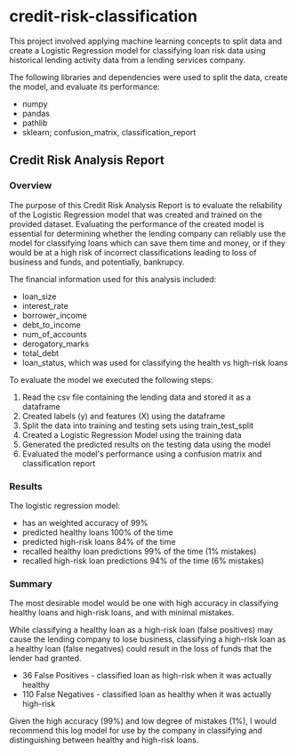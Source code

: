 # credit-risk-classification

This project involved applying machine learning concepts to split data and create a Logistic Regression model for classifying loan risk data using historical lending activity data from a lending services company.

The following libraries and dependencies were used to split the data, create the model, and evaluate its performance:
- numpy
- pandas
- pathlib
- sklearn; confusion_matrix, classification_report

## Credit Risk Analysis Report
### Overview
The purpose of this Credit Risk Analysis Report is to evaluate the reliability of the Logistic Regression model that was created and trained on the provided dataset. Evaluating the performance of the created model is essential for determining whether the lending company can reliably use the model for classifying loans which can save them time and money, or if they would be at a high risk of incorrect classifications leading to loss of business and funds, and potentially, bankrupcy. 

The financial information used for this analysis included:
- loan_size
- interest_rate
- borrower_income
- debt_to_income
- num_of_accounts
- derogatory_marks
- total_debt
- loan_status, which was used for classifying the health vs high-risk loans

To evaluate the model we executed the following steps:
1) Read the csv file containing the lending data and stored it as a dataframe
2) Created labels (y) and features (X) using the dataframe 
3) Split the data into training and testing sets using train_test_split
4) Created a Logistic Regression Model using the training data
5) Generated the predicted results on the testing data using the model
6) Evaluated the model's performance using a confusion matrix and classification report

### Results 
The logistic regression model:
- has an weighted accuracy of 99%
- predicted healthy loans 100% of the time
- predicted high-risk loans 84% of the time
- recalled healthy loan predictions 99% of the time (1% mistakes)
- recalled high-risk loan predictions 94% of the time (6% mistakes) 

### Summary 
The most desirable model would be one with high accuracy in classifying healthy loans and high-risk loans, and with minimal mistakes. 

While classifying a healthy loan as a high-risk loan (false positives) may cause the lending company to lose business, classifying a high-risk loan as a healthy loan (false negatives) could result in the loss of funds that the lender had granted. 
- 36 False Positives - classified loan as high-risk when it was actually healthy
- 110 False Negatives - classified loan as healthy when it was actually high-risk

Given the high accuracy (99%) and low degree of mistakes (1%), I would recommend this log model for use by the company in classifying and distinguishing between healthy and high-risk loans. 